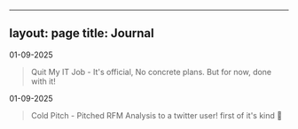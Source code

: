 ----
layout: page
title: Journal
---


01-09-2025
> Quit My IT Job - It's official, No concrete plans. But for now, done with it!

01-09-2025
> Cold Pitch - Pitched RFM Analysis to a twitter user! first of it's kind :crossed_fingers: